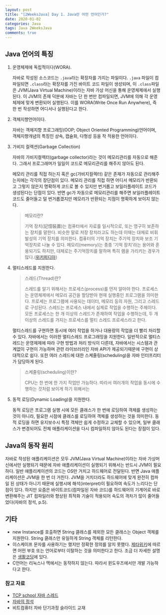```yaml
---
layout: post
title: "[2WeeksJava] Day 1. Java란 어떤 언어인가?"
date: 2020-01-02
categories: Java
tags: Java 2WeeksJava
comments: true
---
```

<!-- 
# Day 1. Java란 어떤 언어인가?
- [Java 언어의 특징](#Java-언어의-특징)
- 자바의 동작원리(JVM, 클래스로더, 델리게이션 모델, 리플렉션, 가비지컬렉션) 
- 코틀린의 동작 원리
- -->

## Java 언어의 특징
1. 운영체제에 독립적이다(WORA).
   
   자바로 작성된 소스코드는 `.java`라는 확장자를 가지는 파일이다. `.java` 파일이 컴파일되면 `.class`라는 확장자를 가진 바이트 코드 파일이 생성되며, 이 `.class`파일은 JVM(Java Virtual Machine)이라는 자바 가상 머신을 통해 운영체제에서 실행된다. 이 JVM의 존재 덕분에 자바는 단 한 번만 컴파일되면, JVM에 의해 각 운영체제에 맞게 변환되어 실행된다. 이를 WORA(Write Once Run Anywhere), 즉 한 번 작성하면 어디서나 실행된다고 한다.

2. 객체지향언어이다.
   
   자바는 객체지향 프로그래밍(OOP; Object Oriented Programming)언어이며, 객체지향개념의 특징인 상속, 캡슐화, 다형성 등을 작 적용한 언어이다.
3. 가비지 컬렉션(Garbage Collection)
   
   자바의 가비지컬렉터(garbage collector)라는 것이 메모리관리를 자동으로 해준다. 그래서 프로그래머가 일일이 코드로 메모리관리를 해주지 않아도 된다. 

   메모리 관리를 직접 하는지 혹은 gc(가비지컬렉터) 같은 존재가 자동으로 관리해주는지에는 각각의 장단점이 있다. 메모리 관리를 직접 하면 어디서 메모리가 반환되고 그렇지 않은지 명확하게 코드로 볼 수 있지만 번거롭고 보일러플레이트 코드가 생성된다는 단점이 있다. 반면 gc가 자동으로 메모리관리를 해주면 보일러플레이트 코드도 줄어들고 덜 번거롭겠지만 메모리가 반환되는 지점이 명확하게 보이지 않는다.

   > 메모리란?
   > 
   > 기억 장치(記憶裝置)는 컴퓨터에서 자료를 일시적으로, 또는 영구히 보존하는 장치를 말한다. 비슷한 말로 저장 장치라고도 하는데 이때는 대체로 비휘발성의 기억 장치를 의미한다. 컴퓨터의 기억 장치는 주기억 장치와 보조 기억장치로 나눌 수 있다. 메모리(memory)는 종종 '기억 장치'라는 용어와 혼용되기도 하지만, 대체로는 주기억장치를 말하며 특히 램을 가리키는 경우가 많다.([위키피디아](https://ko.wikipedia.org/wiki/%EA%B8%B0%EC%96%B5_%EC%9E%A5%EC%B9%98))

4. 멀티스레드를 지원한다.
   
   > 스레드(Thread)란?
   > 
   > 스레드를 알기 위해서는 프로세스(process)를 먼저 알아야 한다. 프로세스는 운영체제에서 메모리 공간을 할당받아 현재 실행중인 프로그램을 의미한다. 프로세는 프로그램에 사용되는 데이터, 메모리 등의 자원, 그리고 스레드로 구성된다. 스레드는 프로세스 내에서 실제로 작업을 수행하는 주체이다. 모든 프로세스는 한 개 이상의 스레드가 존재하여 작업을 수행하는데, 두 개 이상의 스레드를 가지는 프로세스를 멀티 스레드 프로세스라고 한다.

   멀티스레드를 구현하면 동시에 여러 작업을 하거나 대용량의 작업을 더 빨리 처리할 수 있다. 자바에서는 이러한 멀티스레드 프로그래밍을 지원한다. 일반적으로 멀티스레드는 운영체제에 따라 구현 방법과 처리 방식이 다른데, 자바에서는 시스템과 관계없이 구현이 가능하며 관련 라이브러리인 자바 API가 제공되기때문에 구현이 상대적으로 쉽다. 또한 여러 스레드에 대한 스케줄링(scheduling)을 자바 인터프리터가 담당하게 된다.

   > 스케줄링(scheduling)이란?
   > 
   > CPU는 한 번에 한 가지 작업만 가능하다. 따라서 여러개의 작업을 동시에 수행하는 것처럼 보이게 하기 위해서는 
5. 동적 로딩(Dynamic Loading)을 지원한다.
   
   동적 로딩은 프로그램 실행 시에 모든 클래스가 한 번에 로딩하여 객체를 생성하는 것이 아니라, 필요한 시점에 클래스를 로딩하여 객체를 생성하는 것을 의미한다. 동적 로딩을 하면 유지보수시 특정 객체만 쉽게 수정하고 교체할 수 있으며, 일부 클래스가 변경되어도 전체 애플리케이션을 다시 컴파일하지 않아도 된다는 장점이 있다.  

## Java의 동작 원리
자바로 작성된 애플리케이션은 모두 JVM(Java Virtual Machine)이라는 자바 가상머신에서만 실행되기 때문에 자바 애플리케이션이 실행되기 위해서는 반드시 JVM이 필요하다. 일반 애플리케이션의 코드는 OS만 거치고 하드웨어로 전달된다. 반면 Java 애플리케이션은 JVM을 한 번 더 거친다. JVM을 거치더라도 하드웨어에 맞게 완전히 컴파일 된 상태가 아니기 때문에 실행시에 해석(interpret)이 필요하여 속도가 느리다는 단점이 있다. 하지만 요즘은 바이트코드(컴파일된 자바 코드)를 하드웨어의 기계어로 바로 변환해주는 JIT 컴파일러와 향상된 최적화 기술이 적용되어 속도의 격차가 많이 줄어들었다(자바의 정석, p.5).

<!-- > 자바와 호환이 되는 코틀린은 어떻게 동작할까?
> 
>  -->

## 기타
- new Instance를 호출하면 String 클래스를 제외한 모든 클래스는 Object 객체를 지원한다. String 클래스만 유일하게 String 객체를 리턴한다.
- 이스케이프 문자를 사용하기는 했지만 정확한 정의를 알지 못했다. [제타위키](https://zetawiki.com/wiki/%EC%9D%B4%EC%8A%A4%EC%BC%80%EC%9D%B4%ED%94%84_%EB%AC%B8%EC%9E%90)에 따르면 어떤 부호 또는 언어로부터 이탈하는 것을 의미한다고 한다. 조금 더 자세한 설명은 [생활코딩](https://opentutorials.org/course/50/191)에 있다.
- C언어는 리눅스나 맥에서는 동작하지 않는다. 따라서 윈도우즈에서만 개발 가능하다고 한다.

### 참고 자료
- [TCP school 자바 스레드](http://tcpschool.com/java/java_thread_concept)
- [자바의 정석](https://kyobobook.co.kr/product/detailViewKor.laf?mallGb=KOR&ejkGb=KOR&barcode=9788994492032&orderClick=JAj)
- 비트컴퓨터 자바 단기과정 슬라이드 교재